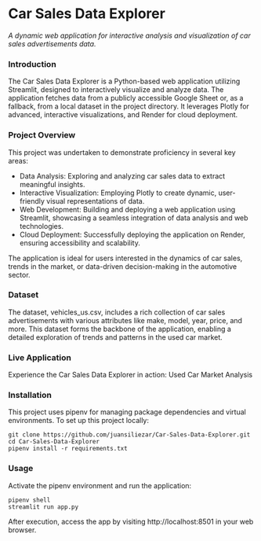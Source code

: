 # Car Sales Data Explorer
*A dynamic web application for interactive analysis and visualization of car sales advertisements data.*

### Introduction
The Car Sales Data Explorer is a Python-based web application utilizing Streamlit, designed to interactively visualize and analyze data. The application fetches data from a publicly accessible Google Sheet or, as a fallback, from a local dataset in the project directory. It leverages Plotly for advanced, interactive visualizations, and Render for cloud deployment.

### Project Overview
This project was undertaken to demonstrate proficiency in several key areas:

- Data Analysis: Exploring and analyzing car sales data to extract meaningful insights.
- Interactive Visualization: Employing Plotly to create dynamic, user-friendly visual representations of data.
- Web Development: Building and deploying a web application using Streamlit, showcasing a seamless integration of data analysis and web technologies.
- Cloud Deployment: Successfully deploying the application on Render, ensuring accessibility and scalability.

The application is ideal for users interested in the dynamics of car sales, trends in the market, or data-driven decision-making in the automotive sector.

### Dataset
The dataset, vehicles_us.csv, includes a rich collection of car sales advertisements with various attributes like make, model, year, price, and more. This dataset forms the backbone of the application, enabling a detailed exploration of trends and patterns in the used car market.

### Live Application
Experience the Car Sales Data Explorer in action: Used Car Market Analysis

### Installation
This project uses pipenv for managing package dependencies and virtual environments. To set up this project locally:

```
git clone https://github.com/juansiliezar/Car-Sales-Data-Explorer.git
cd Car-Sales-Data-Explorer
pipenv install -r requirements.txt
```

### Usage
Activate the pipenv environment and run the application:

```
pipenv shell
streamlit run app.py
```

After execution, access the app by visiting http://localhost:8501 in your web browser.
